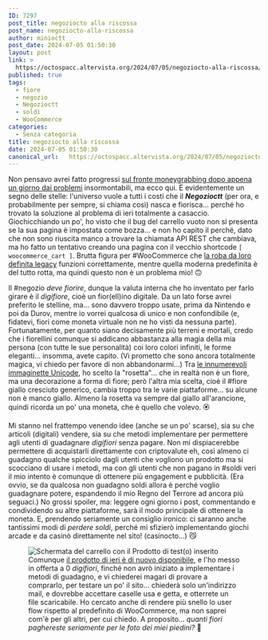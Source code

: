 ```yaml
---
ID: 7297
post_title: negoziocto alla riscossa
post_name: negoziocto-alla-riscossa
author: minioctt
post_date: 2024-07-05 01:50:30
layout: post
link: >
  https://octospacc.altervista.org/2024/07/05/negoziocto-alla-riscossa/
published: true
tags:
  - fiore
  - negozio
  - Negozioctt
  - soldi
  - WooCommerce
categories:
  - Senza categoria
title: negoziocto alla riscossa
date: 2024-07-05 01:50:30
canonical_url:   https://octospacc.altervista.org/2024/07/05/negoziocto-alla-riscossa/
---
```

<!-- wp:paragraph -->
<p>Non pensavo avrei fatto progressi <a href="/microblog-mirror/2024/07/03/7136">sul fronte moneygrabbing dopo appena un giorno dai problemi</a> insormontabili, ma ecco qui. È evidentemente un segno delle stelle: l'universo vuole a tutti i costi che il <em><strong>Negozioctt</strong></em> (per ora, e probabilmente per sempre, si chiama così) nasca e fiorisca... perché ho trovato la soluzione al problema di ieri totalmente a casaccio. Giochicchiando un po', ho visto che il bug del carrello vuoto non si presenta se la sua pagina è impostata come bozza... e non ho capito il perché, dato che non sono riuscita manco a trovare la chiamata API REST che cambiava, ma ho fatto un tentativo creando una pagina con il vecchio shortcode <code>[ woocommerce_cart ]</code>. Brutta figura per #WooCommerce che <a href="https://woocommerce.com/document/woocommerce-shortcodes/">la roba da loro definita legacy</a> funzioni correttamente, mentre quella moderna predefinita è del tutto rotta, ma quindi questo non è un problema mio! 🙃️</p>
<!-- /wp:paragraph -->

<!-- wp:paragraph -->
<p>Il #negozio <em>deve fiorire</em>, dunque la valuta interna che ho inventato per farlo girare è il <em>digifiore</em>, cioè un fior(ell)ino digitale. Da un lato forse avrei preferito le stelline, ma... sono davvero troppo usate, prima da Nintendo e poi da Durov, mentre io vorrei qualcosa di unico e non confondibile (e, fidatevi, fiori come moneta virtuale non ne ho visti da nessuna parte). Fortunatamente, per quanto siano decisamente più terreni e mortali, credo che i fiorellini comunque si addicano abbastanza alla magia della mia persona (con tutte le sue personalità) coi loro colori infiniti, le forme eleganti... insomma, avete capito. (Vi prometto che sono ancora totalmente magica, vi chiedo per favore di non abbandonarmi...) Tra <a href="https://emojipedia.org/search?q=flower">le innumerevoli immaginette Unicode</a>, ho scelto la "rosetta"... che in realtà non è un fiore, ma una decorazione a forma di fiore; però l'altra mia scelta, cioè il #fiore giallo cresciuto generico, cambia troppo tra le varie piattaforme... su alcune non è manco giallo. Almeno la rosetta va  sempre dal giallo all'arancione, quindi ricorda un po' una moneta, che è quello che volevo. 🏵️</p>
<!-- /wp:paragraph -->

<!-- wp:paragraph -->
<p>Mi stanno nel frattempo venendo idee (anche se un po' scarse), sia su che articoli (digitali) vendere, sia su che metodi implementare per permettere agli utenti di guadagnare <em>digifiori</em> senza pagare. Non mi dispiacerebbe permettere di acquistarli direttamente con criptovalute eh, così almeno ci guadagno qualche spicciolo dagli utenti che vogliono un prodotto ma si scocciano di usare i metodi, ma con gli utenti che non pagano in #soldi veri il mio intento è comunque di ottenere più engagement e pubblicità. (Era ovvio, se da qualcosa non guadagno soldi allora è perché voglio guadagnare potere, espandendo il mio Regno del Terrore ad ancora più seguaci.) No grossi spoiler, ma: leggere ogni giorno i post, commentando e condividendo su altre piattaforme, sarà il modo principale di ottenere la moneta. E, prendendo seriamente un consiglio ironico: ci saranno anche tantissimi modi di <em>perdere soldi</em>, perché mi sfizierò implementando giochi arcade e da casinò direttamente nel sito! (casinocto...) 😼️</p>
<!-- /wp:paragraph -->

<!-- wp:paragraph -->
<p></p>
<!-- /wp:paragraph -->

<!-- wp:image {"id":7300,"sizeSlug":"full","linkDestination":"none"} -->
<figure class="wp-block-image size-full"><img src="{{site.cdnurl}}/assets/uploads/2024/07/image-3.png" alt="Schermata del carrello con il Prodotto di test(o) inserito" class="wp-image-7300"/><figcaption class="wp-element-caption">Comunque <a href="/microblog-mirror/prodotto/prodotto-di-test/">il prodotto di ieri è di nuovo disponibile</a>, e l'ho messo in offerta a 0 <em>digifiori</em>, finché non avrò iniziato a implementare i metodi di guadagno, e vi chiederei magari di provare a comprarlo, per testare un po' il sito... chiederà solo un'indirizzo mail, e dovrebbe accettare caselle usa e getta, e otterrete un file scaricabile. Ho cercato anche di rendere più snello lo user flow rispetto al predefinito di WooCommerce, ma non saprei com'è per gli altri, per cui chiedo. A proposito... <em>quanti fiori paghereste seriamente per le foto dei miei piedini?</em> 🤑️</figcaption></figure>
<!-- /wp:image -->